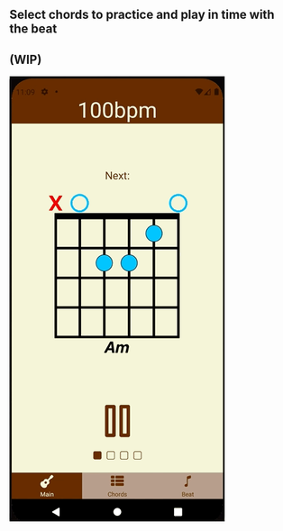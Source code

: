 ## Select chords to practice and play in time with the beat

(WIP)
---
![demo](demo.gif 'demo.gif')
